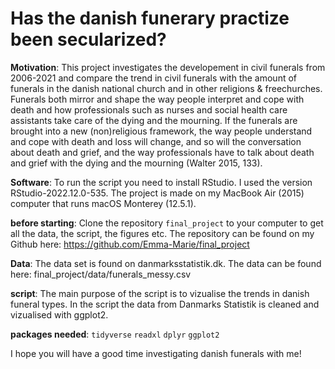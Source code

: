 # Has the danish funerary practize been secularized?

**Motivation**: 
This project investigates the developement in civil funerals from 2006-2021 and compare the trend in civil funerals with the amount of funerals in the danish national church and in other religions & freechurches. Funerals both mirror and shape the way people interpret and cope with death and how professionals such as nurses and social health care assistants take care of the dying and the mourning. If the funerals are brought into a new (non)religious framework, the way people understand and cope with death and loss will change, and so will the conversation about death and grief, and the way professionals have to talk about death and grief with the dying and the mourning (Walter 2015, 133).

**Software**: 
To run the script you need to install RStudio. I used the version RStudio-2022.12.0-535. 
The project is made on my MacBook Air (2015) computer that runs macOS Monterey (12.5.1).

**before starting**:
Clone the repository `final_project` to your computer to get all the data, the script, the figures etc. The repository can be found on my Github here: https://github.com/Emma-Marie/final_project 

**Data**: 
The data set is found on danmarksstatistik.dk. The data can be found here: final_project/data/funerals_messy.csv

**script**: 
The main purpose of the script is to vizualise the trends in danish funeral types. In the script the data from Danmarks Statistik is cleaned and vizualised with ggplot2. 

**packages needed**: 
`tidyverse`
`readxl`
`dplyr`
`ggplot2`

I hope you will have a good time investigating danish funerals with me!
